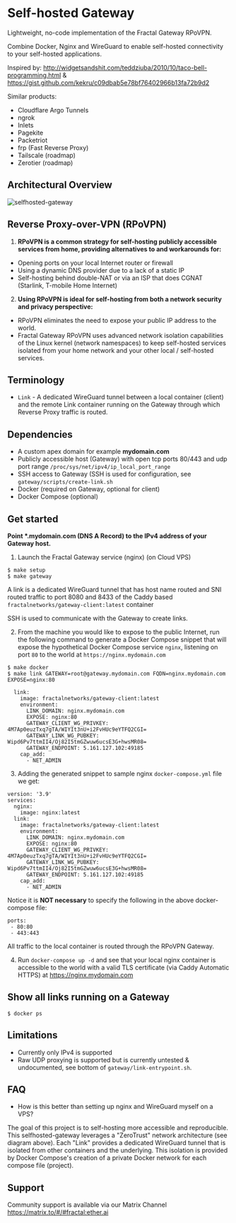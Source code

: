 # Self-hosted Gateway

Lightweight, no-code implementation of the Fractal Gateway RPoVPN.

Combine Docker, Nginx and WireGuard to enable self-hosted connectivity to your self-hosted applications.

Inspired by: http://widgetsandshit.com/teddziuba/2010/10/taco-bell-programming.html & https://gist.github.com/kekru/c09dbab5e78bf76402966b13fa72b9d2

Similar products:
- Cloudflare Argo Tunnels
- ngrok
- Inlets
- Pagekite
- Packetriot
- frp (Fast Reverse Proxy)
- Tailscale (roadmap)
- Zerotier (roadmap)

## Architectural Overview
![selfhosted-gateway](https://user-images.githubusercontent.com/109041/192158916-a2cc9f80-9c8d-455f-80d7-fb51e3c275a7.png)

## Reverse Proxy-over-VPN (RPoVPN)
1. **RPoVPN is a common strategy for self-hosting publicly accessible services from home, providing alternatives to and workarounds for:**
  - Opening ports on your local Internet router or firewall
  - Using a dynamic DNS provider due to a lack of a static IP
  - Self-hosting behind double-NAT or via an ISP that does CGNAT (Starlink, T-mobile Home Internet)

2. **Using RPoVPN is ideal for self-hosting from both a network security and privacy perspective:**
  - RPoVPN eliminates the need to expose your public IP address to the world.
  - Fractal Gateway RPoVPN uses advanced network isolation capabilities of the Linux kernel (network namespaces) to keep self-hosted services isolated from your home network and your other local / self-hosted services.

## Terminology
- `Link` - A dedicated WireGuard tunnel between a local container (client) and the remote Link container running on the Gateway through which Reverse Proxy traffic is routed.

## Dependencies
- A custom apex domain for example **mydomain.com** 
- Publicly accessible host (Gateway) with open tcp ports 80/443 and udp port range `/proc/sys/net/ipv4/ip_local_port_range`
- SSH access to Gateway (SSH is used for configuration, see `gateway/scripts/create-link.sh`
- Docker (required on Gateway, optional for client)
- Docker Compose (optional)

## Get started

**Point \*.mydomain.com (DNS A Record) to the IPv4 address of your Gateway host.**

1. Launch the Fractal Gateway service (nginx) (on Cloud VPS)
```
$ make setup
$ make gateway
```

A link is a dedicated WireGuard tunnel that has host name routed and SNI routed traffic to port 8080 and 8433 of the Caddy based `fractalnetworks/gateway-client:latest` container

SSH is used to communicate with the Gateway to create links.

2. From the machine you would like to expose to the public Internet, run the following command to generate a Docker Compose snippet that will expose the hypothetical Docker Compose service `nginx`, listening on port `80` to the world at `https://nginx.mydomain.com` 

```
$ make docker
$ make link GATEWAY=root@gateway.mydomain.com FQDN=nginx.mydomain.com EXPOSE=nginx:80

  link:
    image: fractalnetworks/gateway-client:latest
    environment:
      LINK_DOMAIN: nginx.mydomain.com
      EXPOSE: nginx:80
      GATEWAY_CLIENT_WG_PRIVKEY: 4M7Ap0euzTxq7gTA/WIYIt3nU+i2FvHUc9eYTFQ2CGI=
      GATEWAY_LINK_WG_PUBKEY: Wipd6Pv7ttmII4/Oj82I5tmGZwuw6ucsE3G+hwsMR08=
      GATEWAY_ENDPOINT: 5.161.127.102:49185
    cap_add:
      - NET_ADMIN
```

3. Adding the generated snippet to sample nginx `docker-compose.yml` file we get:
```
version: '3.9'
services:
  nginx:
    image: nginx:latest
  link:
    image: fractalnetworks/gateway-client:latest
    environment:
      LINK_DOMAIN: nginx.mydomain.com
      EXPOSE: nginx:80
      GATEWAY_CLIENT_WG_PRIVKEY: 4M7Ap0euzTxq7gTA/WIYIt3nU+i2FvHUc9eYTFQ2CGI=
      GATEWAY_LINK_WG_PUBKEY: Wipd6Pv7ttmII4/Oj82I5tmGZwuw6ucsE3G+hwsMR08=
      GATEWAY_ENDPOINT: 5.161.127.102:49185
    cap_add:
      - NET_ADMIN
```

Notice it is **NOT necessary** to specify the following in the above docker-compose file:
```
ports:
 - 80:80
 - 443:443
```

All traffic to the local container is routed through the RPoVPN Gateway.

4. Run `docker-compose up -d` and see that your local nginx container is accessible to the world with a valid TLS certificate (via Caddy Automatic HTTPS) at https://nginx.mydomain.com

## Show all links running on a Gateway
```
$ docker ps
```

## Limitations
- Currently only IPv4 is supported
- Raw UDP proxying is supported but is currently untested & undocumented, see bottom of `gateway/link-entrypoint.sh`.

## FAQ
- How is this better than setting up nginx and WireGuard myself on a VPS?

The goal of this project is to self-hosting more accessible and reproducible. This selfhosted-gateway leverages a "ZeroTrust" network architecture (see diagram above). Each "Link" provides a dedicated WireGuard tunnel that is isolated from other containers and the underlying. This isolation is provided by Docker Compose's creation of a private Docker network for each compose file (project).


## Support
Community support is available via our Matrix Channel https://matrix.to/#/#fractal:ether.ai

